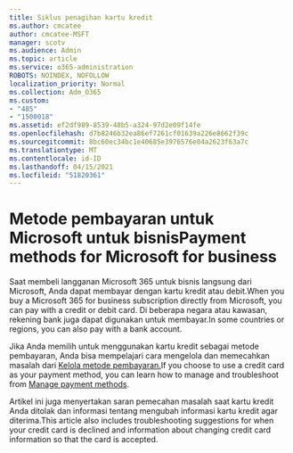 ```yaml
---
title: Siklus penagihan kartu kredit
ms.author: cmcatee
author: cmcatee-MSFT
manager: scotv
ms.audience: Admin
ms.topic: article
ms.service: o365-administration
ROBOTS: NOINDEX, NOFOLLOW
localization_priority: Normal
ms.collection: Adm_O365
ms.custom:
- "485"
- "1500018"
ms.assetid: ef2df989-8539-48b5-a324-97d2e09f14fe
ms.openlocfilehash: d7b8246b32ea86ef7261cf01639a226e8662f39c
ms.sourcegitcommit: 8bc60ec34bc1e40685e3976576e04a2623f63a7c
ms.translationtype: MT
ms.contentlocale: id-ID
ms.lasthandoff: 04/15/2021
ms.locfileid: "51820361"
---
```

# <a name="payment-methods-for-microsoft-for-business"></a><span data-ttu-id="b4388-102">Metode pembayaran untuk Microsoft untuk bisnis</span><span class="sxs-lookup"><span data-stu-id="b4388-102">Payment methods for Microsoft for business</span></span>

<span data-ttu-id="b4388-103">Saat membeli langganan Microsoft 365 untuk bisnis langsung dari Microsoft, Anda dapat membayar dengan kartu kredit atau debit.</span><span class="sxs-lookup"><span data-stu-id="b4388-103">When you buy a Microsoft 365 for business subscription directly from Microsoft, you can pay with a credit or debit card.</span></span> <span data-ttu-id="b4388-104">Di beberapa negara atau kawasan, rekening bank juga dapat digunakan untuk membayar.</span><span class="sxs-lookup"><span data-stu-id="b4388-104">In some countries or regions, you can also pay with a bank account.</span></span>
  
<span data-ttu-id="b4388-105">Jika Anda memilih untuk menggunakan kartu kredit sebagai metode pembayaran, Anda bisa mempelajari cara mengelola dan memecahkan masalah dari [Kelola metode pembayaran.](https://docs.microsoft.com/microsoft-365/commerce/billing-and-payments/manage-payment-methods)</span><span class="sxs-lookup"><span data-stu-id="b4388-105">If you choose to use a credit card as your payment method, you can learn how to manage and troubleshoot from [Manage payment methods](https://docs.microsoft.com/microsoft-365/commerce/billing-and-payments/manage-payment-methods).</span></span>
  
<span data-ttu-id="b4388-106">Artikel ini juga menyertakan saran pemecahan masalah saat kartu kredit Anda ditolak dan informasi tentang mengubah informasi kartu kredit agar diterima.</span><span class="sxs-lookup"><span data-stu-id="b4388-106">This article also includes troubleshooting suggestions for when your credit card is declined and information about changing credit card information so that the card is accepted.</span></span>
